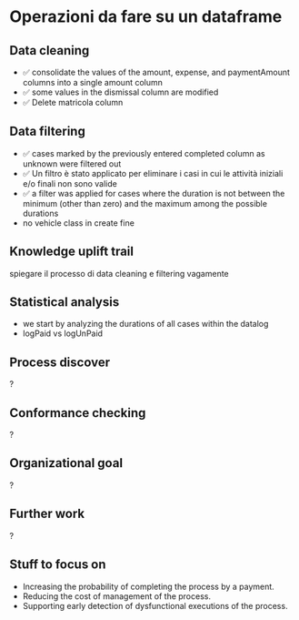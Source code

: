 # Operazioni da fare su un dataframe

## Data cleaning

- ✅ consolidate the values of the amount, expense, and paymentAmount columns into a single amount column
- ✅ some values in the dismissal column are modified
- ✅ Delete matricola column

## Data filtering

- ✅ cases marked by the previously entered completed column as unknown were filtered out
- ✅ Un filtro è stato applicato per eliminare i casi in cui le attività iniziali e/o finali non sono valide
- ✅ a filter was applied for cases where the duration is not between the minimum (other than zero) and the maximum among the possible durations
- no vehicle class in create fine

## Knowledge uplift trail

spiegare il processo di data cleaning e filtering vagamente

## Statistical analysis

- we start by analyzing the durations of all cases within the datalog
- logPaid vs logUnPaid

## Process discover

?

## Conformance checking

?

## Organizational goal

?

## Further work

?

## Stuff to focus on

- Increasing the probability of completing the process by a payment.
- Reducing the cost of management of the process.
- Supporting early detection of dysfunctional executions of the process.
